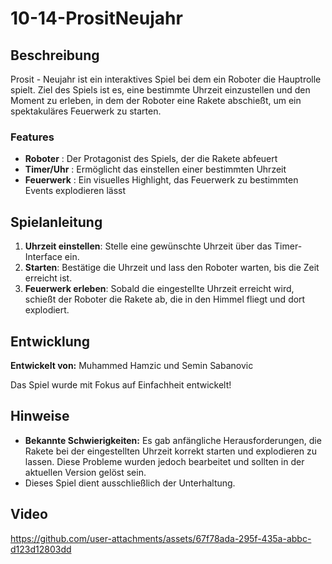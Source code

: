 # 10-14-PrositNeujahr
 
## Beschreibung
Prosit - Neujahr ist ein interaktives Spiel bei dem ein Roboter die Hauptrolle spielt. Ziel des Spiels ist es, eine bestimmte Uhrzeit einzustellen und den Moment zu erleben, in dem der Roboter eine Rakete abschießt, um ein spektakuläres Feuerwerk zu starten.
 
### Features
- **Roboter** : Der Protagonist des Spiels, der die Rakete abfeuert
- **Timer/Uhr** : Ermöglicht das einstellen einer bestimmten Uhrzeit
- **Feuerwerk** : Ein visuelles Highlight, das Feuerwerk zu bestimmten Events explodieren lässt
 
## Spielanleitung
1. **Uhrzeit einstellen**: Stelle eine gewünschte Uhrzeit über das Timer-Interface ein.
2. **Starten**: Bestätige die Uhrzeit und lass den Roboter warten, bis die Zeit erreicht ist.
3. **Feuerwerk erleben**: Sobald die eingestellte Uhrzeit erreicht wird, schießt der Roboter die Rakete ab, die in den Himmel fliegt und dort explodiert.
 
## Entwicklung
**Entwickelt von:** Muhammed Hamzic und Semin Sabanovic
 
Das Spiel wurde mit Fokus auf Einfachheit entwickelt!
 
## Hinweise
- **Bekannte Schwierigkeiten:** Es gab anfängliche Herausforderungen, die Rakete bei der eingestellten Uhrzeit korrekt starten und explodieren zu lassen. Diese Probleme wurden jedoch bearbeitet und sollten in der aktuellen Version gelöst sein.
- Dieses Spiel dient ausschließlich der Unterhaltung.

## Video


https://github.com/user-attachments/assets/67f78ada-295f-435a-abbc-d123d12803dd



